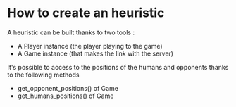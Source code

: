 # How to create an heuristic

A heuristic can be built thanks to two tools :

- A Player instance (the player playing to the game)
- A Game instance (that makes the link with the server)

It's possible to access to the positions of the humans and opponents thanks to the following methods

- get_opponent_positions() of Game
- get_humans_positions() of Game
